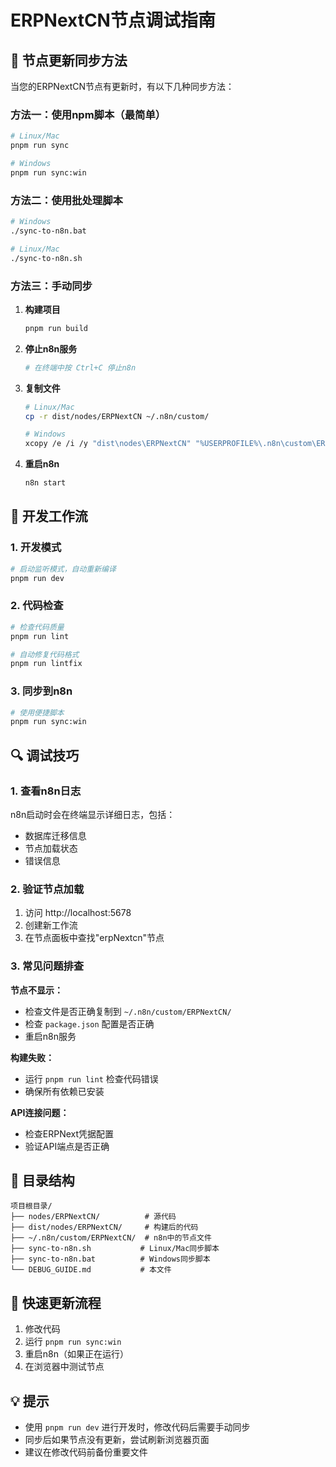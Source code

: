 # ERPNextCN节点调试指南

## 🔧 节点更新同步方法

当您的ERPNextCN节点有更新时，有以下几种同步方法：

### 方法一：使用npm脚本（最简单）

```bash
# Linux/Mac
pnpm run sync

# Windows
pnpm run sync:win
```

### 方法二：使用批处理脚本

```bash
# Windows
./sync-to-n8n.bat

# Linux/Mac
./sync-to-n8n.sh
```

### 方法三：手动同步

1. **构建项目**
   ```bash
   pnpm run build
   ```

2. **停止n8n服务**
   ```bash
   # 在终端中按 Ctrl+C 停止n8n
   ```

3. **复制文件**
   ```bash
   # Linux/Mac
   cp -r dist/nodes/ERPNextCN ~/.n8n/custom/
   
   # Windows
   xcopy /e /i /y "dist\nodes\ERPNextCN" "%USERPROFILE%\.n8n\custom\ERPNextCN"
   ```

4. **重启n8n**
   ```bash
   n8n start
   ```

## 🚀 开发工作流

### 1. 开发模式
```bash
# 启动监听模式，自动重新编译
pnpm run dev
```

### 2. 代码检查
```bash
# 检查代码质量
pnpm run lint

# 自动修复代码格式
pnpm run lintfix
```

### 3. 同步到n8n
```bash
# 使用便捷脚本
pnpm run sync:win
```

## 🔍 调试技巧

### 1. 查看n8n日志
n8n启动时会在终端显示详细日志，包括：
- 数据库迁移信息
- 节点加载状态
- 错误信息

### 2. 验证节点加载
1. 访问 http://localhost:5678
2. 创建新工作流
3. 在节点面板中查找"erpNextcn"节点

### 3. 常见问题排查

**节点不显示：**
- 检查文件是否正确复制到 `~/.n8n/custom/ERPNextCN/`
- 检查 `package.json` 配置是否正确
- 重启n8n服务

**构建失败：**
- 运行 `pnpm run lint` 检查代码错误
- 确保所有依赖已安装

**API连接问题：**
- 检查ERPNext凭据配置
- 验证API端点是否正确

## 📁 目录结构

```
项目根目录/
├── nodes/ERPNextCN/          # 源代码
├── dist/nodes/ERPNextCN/     # 构建后的代码
├── ~/.n8n/custom/ERPNextCN/  # n8n中的节点文件
├── sync-to-n8n.sh           # Linux/Mac同步脚本
├── sync-to-n8n.bat          # Windows同步脚本
└── DEBUG_GUIDE.md           # 本文件
```

## 🎯 快速更新流程

1. 修改代码
2. 运行 `pnpm run sync:win`
3. 重启n8n（如果正在运行）
4. 在浏览器中测试节点

## 💡 提示

- 使用 `pnpm run dev` 进行开发时，修改代码后需要手动同步
- 同步后如果节点没有更新，尝试刷新浏览器页面
- 建议在修改代码前备份重要文件
